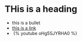 # THis is a heading

* this is a bullet
* [this is a link](http://joewheaton.org)
* ​
{% youtube oHg5SJYRHA0 %}